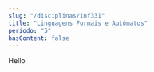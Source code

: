 ```yaml
---
slug: "/disciplinas/inf331"
title: "Linguagens Formais e Autômatos"
periodo: "5"
hasContent: false
---
```


Hello
